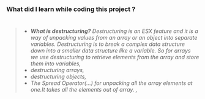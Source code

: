 ### What did I learn while coding this project ?

> #
>
> - _**What is destructuring?** Destructuring is an ESX feature and it is a way of unpacking values from an array or an object into separate variables. Destructuring is to break a complex data structure down into a smaller data structure like a variable. So for arrays we use destructuring to retrieve elements from the array and store them into variables,_
> - _destructuring arrays,_
> - _destructuring objects,_
> - _The Spread Operator(...) for unpacking all the array elements at one.It takes all the elements out of array. ,_
>
> #
